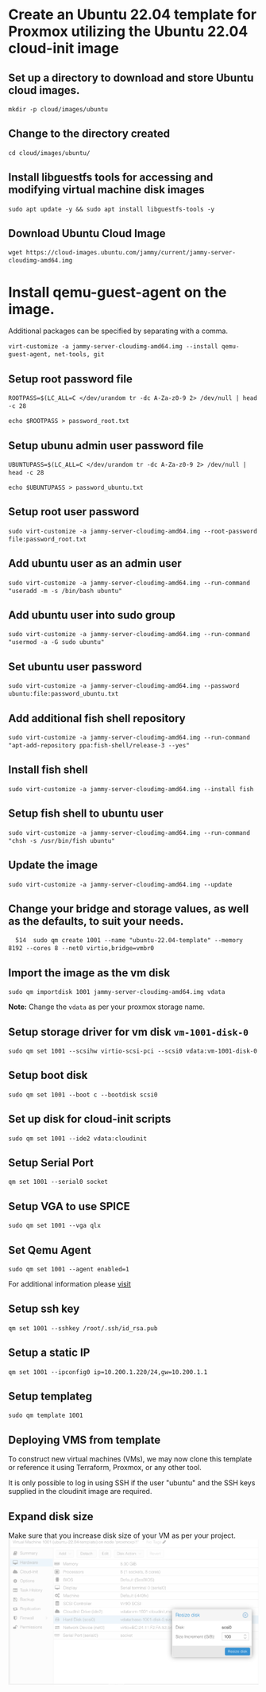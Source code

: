 # Create an Ubuntu 22.04 template for Proxmox utilizing the Ubuntu 22.04 cloud-init image

## Set up a directory to download and store Ubuntu cloud images. 

```
mkdir -p cloud/images/ubuntu
```
## Change to the directory created

```
cd cloud/images/ubuntu/
```

## Install libguestfs tools for accessing and modifying virtual machine disk images

```
sudo apt update -y && sudo apt install libguestfs-tools -y
```

## Download Ubuntu  Cloud Image 

```
wget https://cloud-images.ubuntu.com/jammy/current/jammy-server-cloudimg-amd64.img
```

# Install qemu-guest-agent on the image. 

Additional packages can be specified by separating with a comma.

```
virt-customize -a jammy-server-cloudimg-amd64.img --install qemu-guest-agent, net-tools, git
```

## Setup root password file

```
ROOTPASS=$(LC_ALL=C </dev/urandom tr -dc A-Za-z0-9 2> /dev/null | head -c 28
```
```
echo $ROOTPASS > password_root.txt
```

## Setup ubunu admin user password file

```
UBUNTUPASS=$(LC_ALL=C </dev/urandom tr -dc A-Za-z0-9 2> /dev/null | head -c 28
```
```
echo $UBUNTUPASS > password_ubuntu.txt
```

## Setup root user  password

```
sudo virt-customize -a jammy-server-cloudimg-amd64.img --root-password file:password_root.txt
```

## Add ubuntu user as an admin user

```
sudo virt-customize -a jammy-server-cloudimg-amd64.img --run-command "useradd -m -s /bin/bash ubuntu"
```

## Add ubuntu user into sudo group

```
sudo virt-customize -a jammy-server-cloudimg-amd64.img --run-command "usermod -a -G sudo ubuntu"
```

## Set ubuntu user password

```
sudo virt-customize -a jammy-server-cloudimg-amd64.img --password ubuntu:file:password_ubuntu.txt
```

## Add additional fish shell repository

```
sudo virt-customize -a jammy-server-cloudimg-amd64.img --run-command "apt-add-repository ppa:fish-shell/release-3 --yes"
```

## Install fish shell

```
sudo virt-customize -a jammy-server-cloudimg-amd64.img --install fish
```

## Setup fish shell to ubuntu user

```
sudo virt-customize -a jammy-server-cloudimg-amd64.img --run-command "chsh -s /usr/bin/fish ubuntu"
```

## Update the image 

```
sudo virt-customize -a jammy-server-cloudimg-amd64.img --update
```

## Change your bridge and storage values, as well as the defaults, to suit your needs.

```
  514  sudo qm create 1001 --name "ubuntu-22.04-template" --memory 8192 --cores 8 --net0 virtio,bridge=vmbr0
```

## Import the image as the vm disk

```
sudo qm importdisk 1001 jammy-server-cloudimg-amd64.img vdata
```

**Note:** Change the ```vdata``` as per your proxmox storage name. 

## Setup storage  driver for vm disk `vm-1001-disk-0`
```
sudo qm set 1001 --scsihw virtio-scsi-pci --scsi0 vdata:vm-1001-disk-0
```

## Setup boot disk 

```
sudo qm set 1001 --boot c --bootdisk scsi0
```

## Set up disk for cloud-init scripts 

```  
sudo qm set 1001 --ide2 vdata:cloudinit
```

## Setup Serial Port

```
qm set 1001 --serial0 socket
```

## Setup VGA to use SPICE

```  
sudo qm set 1001 --vga qlx
```

## Set Qemu Agent 

```
sudo qm set 1001 --agent enabled=1
```

For additional information please [visit](https://pve.proxmox.com/wiki/Qemu-guest-agent)
  
## Setup  ssh key 

```
qm set 1001 --sshkey /root/.ssh/id_rsa.pub 
```

## Setup a static IP

```
qm set 1001 --ipconfig0 ip=10.200.1.220/24,gw=10.200.1.1
```

## Setup templateg 

```
sudo qm template 1001
```

## Deploying VMS from template

To construct new virtual machines (VMs), we may now clone this template or reference it using Terraform, Proxmox, or any other tool.

It is only possible to log in using SSH if the user "ubuntu" and the SSH keys supplied in the cloudinit image are required.

## Expand disk size

Make sure that you increase disk size of your VM as per your project.
![Proxmox Disk Action](images/proxmoxpl1-Proxmox-Virtual-Environment-02-18-2025_11_37_AM.png)


